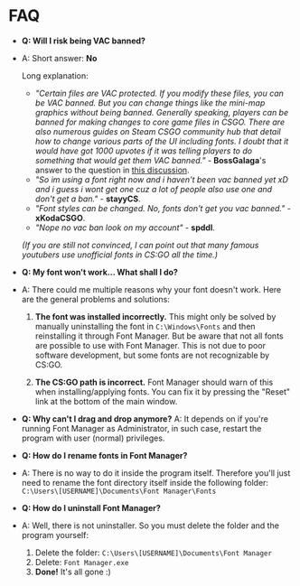 FAQ
===

- **Q: Will I risk being VAC banned?**

- A: Short answer: **No**

  Long explanation: 

  - *"Certain files are VAC protected. If you modify these files, you can be VAC banned. But you can change things like the mini-map graphics without being banned. Generally speaking, players can be banned for making changes to core game files in CSGO. There are also numerous guides on Steam CSGO community hub that detail how to change various parts of the UI including fonts. I doubt that it would have got 1000 upvotes if it was telling players to do something that would get them VAC banned."* - **BossGalaga**'s answer to the question in [this discussion](https://steamcommunity.com/discussions/forum/9/135513901704720033/).
  - *"So im using a font right now and i haven't been vac banned yet xD and i guess i wont get one cuz a lot of people also use one and don't get a ban."* - **stayyCS**.
  - *"Font styles can be changed. No, fonts don't get you vac banned."* - **xKodaCSGO**.
  - *"Nope no vac ban look on my account"* - **spddl**.
  
  *(If you are still not convinced, I can point out that many famous youtubers use unofficial fonts in CS:GO all the time.)*




- **Q: My font won't work... What shall I do?**
- A: There could me multiple reasons why your font doesn't work. Here are the general problems and solutions:

  1. **The font was installed incorrectly.**
This might only be solved by manually uninstalling the font in `C:\Windows\Fonts` and then reinstalling it through Font Manager. But be aware that not all fonts are possible to use with Font Manager. This is not due to poor software development, but some fonts are not recognizable by CS:GO.

  2. **The CS:GO path is incorrect.**
Font Manager should warn of this when installing/applying fonts. You can fix it by pressing the "Reset" link at the bottom of the main window.


- **Q: Why can't I drag and drop anymore?**
A: It depends on if you're running Font Manager as Administrator, in such case, restart the program with user (normal) privileges.


- **Q: How do I rename fonts in Font Manager?**
- A: There is no way to do it inside the program itself. Therefore you'll just need to rename the font directory itself inside the following folder: `C:\Users\[USERNAME]\Documents\Font Manager\Fonts`


- **Q: How do I uninstall Font Manager?**
- A: Well, there is not uninstaller. So you must delete the folder and the program yourself:
  1. Delete the folder: `C:\Users\[USERNAME]\Documents\Font Manager`
  2. Delete: `Font Manager.exe`
  3. **Done!** It's all gone :)
